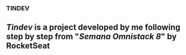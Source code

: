 ### TINDEV
## *Tindev* is a project developed by me following step by step from "*Semana Omnistack 8*" by RocketSeat
